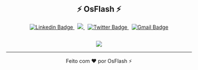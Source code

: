 <h2 align="center">⚡ OsFlash ⚡</h2>

<div align="center">
  <a href="https://www.linkedin.com/in/osflash/" target="_blank">
    <img src="https://img.shields.io/badge/-LinkedIn-blue?style=for-the-badge&logo=Linkedin&logoColor=white&link=https://www.linkedin.com/in/osflash" alt="Linkedin Badge" />
  </a>
  &nbsp;
  <a href="https://www.instagram.com/felipeflashdasilva" target="_blank">
    <img src="https://img.shields.io/badge/-Instagram-%23E4405F?style=for-the-badge&logo=instagram&logoColor=white" />
  </a>
  &nbsp;
  <a href="https://twitter.com/Felipe_Flash" target="_blank">
    <img src="https://img.shields.io/badge/-Twitter-1ca0f1?style=for-the-badge&labelColor=1ca0f1&logo=twitter&logoColor=white&link=https://twitter.com/Felipe_Flash" alt="Twitter Badge" />
  </a>
  &nbsp;
  <a href="mailto:felipedasilvatomaz1996@gmail.com">
    <img src="https://img.shields.io/badge/-Gmail-c14438?style=for-the-badge&logo=Gmail&logoColor=white&link=mailto:felipedasilvatomaz1996@gmail.com" alt="Gmail Badge" />
  </a>
</div>

##

<div align="center">
  <a href="https://github.com/osflash/" target="_blank">
    <picture>
      <source
        srcset="https://github-readme-stats.vercel.app/api?username=osflash&show_icons=true&theme=dark"
        media="(prefers-color-scheme: dark)"
      />
      <source
        srcset="https://github-readme-stats.vercel.app/api?username=osflash&show_icons=true"
        media="(prefers-color-scheme: light), (prefers-color-scheme: no-preference)"
      />
      <img src="https://github-readme-stats.vercel.app/api?username=osflash&show_icons=true" />
    </picture>
  </a>
</div>

---

<p align="center">Feito com ❤️ por OsFlash ⚡</p>
